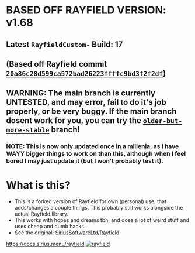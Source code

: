 # BASED OFF RAYFIELD VERSION: v1.68
## Latest `RayfieldCustom-` Build: 17
## (Based off Rayfield commit [`20a86c28d599ca572bad26223ffffc9bd3f2f2df`](https://github.com/SiriusSoftwareLtd/Rayfield/commit/20a86c28d599ca572bad26223ffffc9bd3f2f2df))

## WARNING: The main branch is currently UNTESTED, and may error, fail to do it's job properly, or be very buggy. If the main branch dosent work for you, you can try the [`older-but-more-stable`](https://github.com/zombi-dev/RayfieldCustom-/tree/older-but-more-stable) branch!
### NOTE: This is now only updated once in a millenia, as I have WAYY bigger things to work on than this, although when I feel bored I may just update it (but I won't probably test it).

# What is this?
- This is a forked version of Rayfield for own (personal) use, that adds/changes a couple things. This probably still works alongside the actual Rayfield library.
- This works with hopes and dreams tbh, and does a lot of weird stuff and uses cheap and dumb hacks.
- See the original: [SiriusSoftwareLtd/Rayfield](https://github.com/SiriusSoftwareLtd/Rayfield)

https://docs.sirius.menu/rayfield
[![rayfield](https://user-images.githubusercontent.com/77512805/197843157-3485a6e4-7b18-4372-8277-f3a2e7bd0317.png)](https://sirius.menu/discord)

